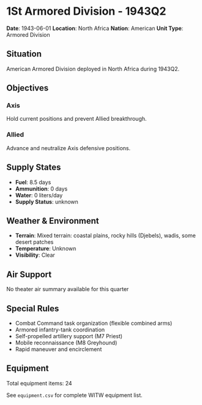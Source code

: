 # 1St Armored Division - 1943Q2

**Date**: 1943-06-01
**Location**: North Africa
**Nation**: American
**Unit Type**: Armored Division

## Situation

American Armored Division deployed in North Africa during 1943Q2.

## Objectives

### Axis
Hold current positions and prevent Allied breakthrough.

### Allied
Advance and neutralize Axis defensive positions.

## Supply States

- **Fuel**: 8.5 days
- **Ammunition**: 0 days
- **Water**: 0 liters/day
- **Supply Status**: unknown

## Weather & Environment

- **Terrain**: Mixed terrain: coastal plains, rocky hills (Djebels), wadis, some desert patches
- **Temperature**: Unknown
- **Visibility**: Clear

## Air Support

No theater air summary available for this quarter

## Special Rules

- Combat Command task organization (flexible combined arms)
- Armored infantry-tank coordination
- Self-propelled artillery support (M7 Priest)
- Mobile reconnaissance (M8 Greyhound)
- Rapid maneuver and encirclement

## Equipment

Total equipment items: 24

See `equipment.csv` for complete WITW equipment list.
